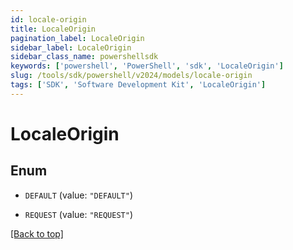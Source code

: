 ```yaml
---
id: locale-origin
title: LocaleOrigin
pagination_label: LocaleOrigin
sidebar_label: LocaleOrigin
sidebar_class_name: powershellsdk
keywords: ['powershell', 'PowerShell', 'sdk', 'LocaleOrigin'] 
slug: /tools/sdk/powershell/v2024/models/locale-origin
tags: ['SDK', 'Software Development Kit', 'LocaleOrigin']
---
```



# LocaleOrigin

## Enum


* `DEFAULT` (value: `"DEFAULT"`)

* `REQUEST` (value: `"REQUEST"`)


[[Back to top]](#) 

